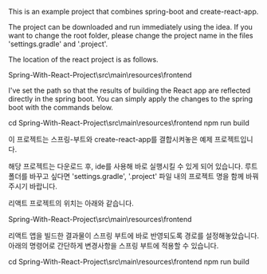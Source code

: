 This is an example project that combines spring-boot and create-react-app.

The project can be downloaded and run immediately using the idea. If you want to change the root folder, please change the project name in the files 'settings.gradle' and '.project'.

The location of the react project is as follows.

Spring-With-React-Project\src\main\resources\frontend

I've set the path so that the results of building the React app are reflected directly in the spring boot. You can simply apply the changes to the spring boot with the commands below.

cd Spring-With-React-Project\src\main\resources\frontend
npm run build



이 프로젝트는 스프링-부트와 create-react-app를 결합시켜놓은 예제 프로젝트입니다.

해당 프로젝트는 다운로드 후, ide를 사용해 바로 실행시킬 수 있게 되어 있습니다. 루트 폴더를 바꾸고 싶다면 'settings.gradle', '.project' 파일 내의 프로젝트 명을 함께 바꿔주시기 바랍니다.

리액트 프로젝트의 위치는 아래와 같습니다.

Spring-With-React-Project\src\main\resources\frontend

리액트 앱을 빌드한 결과물이 스프링 부트에 바로 반영되도록 경로를 설정해놓았습니다. 아래의 명령어로 간단하게 변경사항을 스프링 부트에 적용할 수 있습니다.

cd Spring-With-React-Project\src\main\resources\frontend
npm run build
